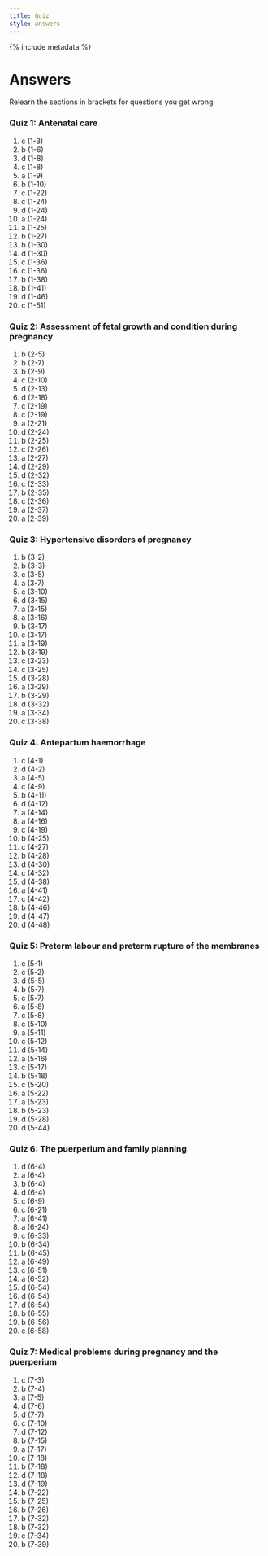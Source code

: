 ```yaml
---
title: Quiz
style: answers
---
```


{% include metadata %}

# Answers

Relearn the sections in brackets for questions you get wrong.

### Quiz 1: Antenatal care

1.	c	(1-3)
2.	b	(1-6)
3.	d	(1-8)
4.	c	(1-8)
5.	a	(1-9)
6.	b	(1-10)
7.	c	(1-22)
8.	c	(1-24)
9.	d	(1-24)
10.	a	(1-24)
11.	a	(1-25)
12.	b	(1-27)
13.	b	(1-30)
14.	d	(1-30)
15.	c	(1-36)
16.	c	(1-36)
17.	b	(1-38)
18.	b	(1-41)
19.	d	(1-46)
20.	c	(1-51)

### Quiz 2: Assessment of fetal growth and condition during pregnancy

1.	b	(2-5)
2.	b	(2-7)
3.	b	(2-9)
4.	c	(2-10)
5.	d	(2-13)
6.	d	(2-18)
7.	c	(2-19)
8.	c	(2-19)
9.	a	(2-21)
10.	d	(2-24)
11.	b	(2-25)
12.	c	(2-26)
13.	a	(2-27)
14.	d	(2-29)
15.	d	(2-32)
16.	c	(2-33)
17.	b	(2-35)
18.	c	(2-36)
19.	a	(2-37)
20.	a	(2-39)

### Quiz 3: Hypertensive disorders of pregnancy

1.	b	(3-2)
2.	b	(3-3)
3.	c	(3-5)
4.	a	(3-7)
5.	c	(3-10)
6.	d	(3-15)
7.	a	(3-15)
8.	a	(3-16)
9.	b	(3-17)
10.	c	(3-17)
11.	a	(3-19)
12.	b	(3-19)
13.	c	(3-23)
14.	c	(3-25)
15.	d	(3-28)
16.	a	(3-29)
17.	b	(3-29)
18.	d	(3-32)
19.	a	(3-34)
20.	c	(3-38)

### Quiz 4: Antepartum haemorrhage

1.	c	(4-1)
2.	d	(4-2)
3.	a	(4-5)
4.	c	(4-9)
5.	b	(4-11)
6.	d	(4-12)
7.	a	(4-14)
8.	a	(4-16)
9.	c	(4-19)
10.	b	(4-25)
11.	c	(4-27)
12.	b	(4-28)
13.	d	(4-30)
14.	c	(4-32)
15.	d	(4-38)
16.	a	(4-41)
17.	c	(4-42)
18.	b	(4-46)
19.	d	(4-47)
20.	d	(4-48)

### Quiz 5: Preterm labour and preterm rupture of the membranes

1.	c	(5-1)
2.	c	(5-2)
3.	d	(5-5)
4.	b	(5-7)
5.	c	(5-7)
6.	a	(5-8)
7.	c	(5-8)
8.	c	(5-10)
9.	a	(5-11)
10.	c	(5-12)
11.	d	(5-14)
12.	a	(5-16)
13.	c	(5-17)
14.	b	(5-18)
15.	c	(5-20)
16.	a	(5-22)
17.	a	(5-23)
18.	b	(5-23)
19.	d	(5-28)
20.	d	(5-44)

### Quiz 6: The puerperium and family planning

1.	d	(6-4)
2.	a	(6-4)
3.	b	(6-4)
4.	d	(6-4)
5.	c	(6-9)
6.	c	(6-21)
7.	a	(6-41)
8.	a	(6-24)
9.	c	(6-33)
10.	b	(6-34)
11.	b	(6-45)
12.	a	(6-49)
13.	c	(6-51)
14.	a	(6-52)
15.	d	(6-54)
16.	d	(6-54)
17.	d	(6-54)
18.	b	(6-55)
19.	b	(6-56)
20.	c	(6-58)

### Quiz 7: Medical problems during pregnancy and the puerperium

1.	c	(7-3)
2.	b	(7-4)
3.	a	(7-5)
4.	d	(7-6)
5.	d	(7-7)
6.	c	(7-10)
7.	d	(7-12)
8.	b	(7-15)
9.	a	(7-17)
10.	c	(7-18)
11.	b	(7-18)
12.	d	(7-18)
13.	d	(7-19)
14.	b	(7-22)
15.	b	(7-25)
16.	b	(7-26)
17.	b	(7-32)
18.	b	(7-32)
19.	c	(7-34)
20.	b	(7-39)